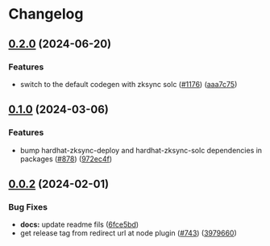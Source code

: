 # Changelog

## [0.2.0](https://github.com/matter-labs/hardhat-zksync/compare/@matterlabs/hardhat-zksync-node-v0.1.0...@matterlabs/hardhat-zksync-node-v0.2.0) (2024-06-20)


### Features

* switch to the default codegen with zksync solc ([#1176](https://github.com/matter-labs/hardhat-zksync/issues/1176)) ([aaa7c75](https://github.com/matter-labs/hardhat-zksync/commit/aaa7c75a1c8094d52d880f8c14d3e6bdca28b07f))

## [0.1.0](https://github.com/matter-labs/hardhat-zksync/compare/@matterlabs/hardhat-zksync-node-v0.0.2...@matterlabs/hardhat-zksync-node-v0.1.0) (2024-03-06)


### Features

* bump hardhat-zksync-deploy and hardhat-zksync-solc dependencies in packages ([#878](https://github.com/matter-labs/hardhat-zksync/issues/878)) ([972ec4f](https://github.com/matter-labs/hardhat-zksync/commit/972ec4f44fca7619182ae3400cf209e50a45905a))

## [0.0.2](https://github.com/matter-labs/hardhat-zksync/compare/@matterlabs/hardhat-zksync-node@0.0.1...@matterlabs/hardhat-zksync-node-v0.0.2) (2024-02-01)


### Bug Fixes

* **docs:** update readme fils ([6fce5bd](https://github.com/matter-labs/hardhat-zksync/commit/6fce5bdd0ebc7d61519b5cc637f962c1390944ea))
* get release tag from redirect url at node plugin ([#743](https://github.com/matter-labs/hardhat-zksync/issues/743)) ([3979660](https://github.com/matter-labs/hardhat-zksync/commit/39796601e175e33aa61b0d908b4be29882a449d5))
